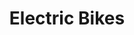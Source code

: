 ---
title: Electric Bikes
layout: categorytest
slug: electric-bikes
description: "Electric motorcycles and scooters are plug-in electric vehicles with two or three wheels. The electricity is stored on board in a rechargeable battery, which drives one or more electric motors. Electric scooters (as distinct from motorcycles) have a step-through frame."
---